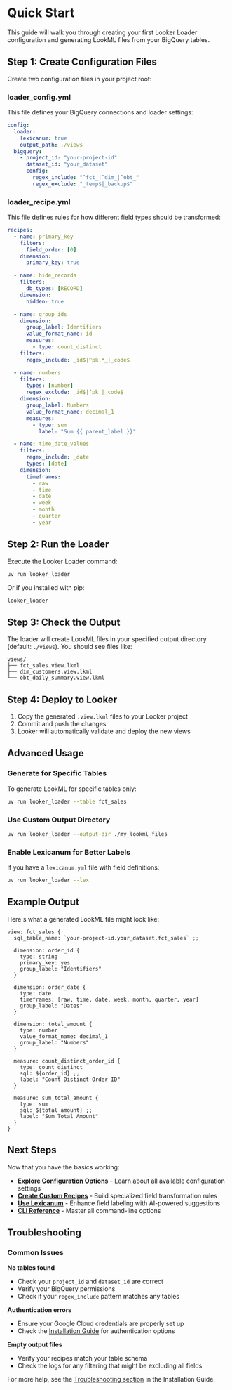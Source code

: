 # Quick Start

This guide will walk you through creating your first Looker Loader configuration and generating LookML files from your BigQuery tables.

## Step 1: Create Configuration Files

Create two configuration files in your project root:

### loader_config.yml

This file defines your BigQuery connections and loader settings:

```yaml
config:
  loader:
    lexicanum: true
    output_path: ./views
  bigquery:
    - project_id: "your-project-id"
      dataset_id: "your_dataset"
      config:
        regex_include: "^fct_|^dim_|^obt_"
        regex_exclude: "_temp$|_backup$"
```

### loader_recipe.yml

This file defines rules for how different field types should be transformed:

```yaml
recipes:
  - name: primary_key
    filters:
      field_order: [0]
    dimension:
      primary_key: true

  - name: hide_records
    filters:
      db_types: [RECORD]
    dimension:
      hidden: true

  - name: group_ids
    dimension:
      group_label: Identifiers
      value_format_name: id
      measures:
        - type: count_distinct
    filters:
      regex_include: _id$|^pk.*_|_code$

  - name: numbers
    filters:
      types: [number]
      regex_exclude: _id$|^pk_|_code$
    dimension:
      group_label: Numbers
      value_format_name: decimal_1
      measures:
        - type: sum
          label: "Sum {{ parent_label }}"

  - name: time_date_values
    filters:
      regex_include: _date
      types: [date]
    dimension:
      timeframes:
        - raw
        - time
        - date
        - week
        - month
        - quarter
        - year
```

## Step 2: Run the Loader

Execute the Looker Loader command:

```bash
uv run looker_loader
```

Or if you installed with pip:

```bash
looker_loader
```

## Step 3: Check the Output

The loader will create LookML files in your specified output directory (default: `./views`). You should see files like:

```
views/
├── fct_sales.view.lkml
├── dim_customers.view.lkml
└── obt_daily_summary.view.lkml
```

## Step 4: Deploy to Looker

1. Copy the generated `.view.lkml` files to your Looker project
2. Commit and push the changes
3. Looker will automatically validate and deploy the new views

## Advanced Usage

### Generate for Specific Tables

To generate LookML for specific tables only:

```bash
uv run looker_loader --table fct_sales
```

### Use Custom Output Directory

```bash
uv run looker_loader --output-dir ./my_lookml_files
```

### Enable Lexicanum for Better Labels

If you have a `lexicanum.yml` file with field definitions:

```bash
uv run looker_loader --lex
```

## Example Output

Here's what a generated LookML file might look like:

```lookml
view: fct_sales {
  sql_table_name: `your-project-id.your_dataset.fct_sales` ;;

  dimension: order_id {
    type: string
    primary_key: yes
    group_label: "Identifiers"
  }

  dimension: order_date {
    type: date
    timeframes: [raw, time, date, week, month, quarter, year]
    group_label: "Dates"
  }

  dimension: total_amount {
    type: number
    value_format_name: decimal_1
    group_label: "Numbers"
  }

  measure: count_distinct_order_id {
    type: count_distinct
    sql: ${order_id} ;;
    label: "Count Distinct Order ID"
  }

  measure: sum_total_amount {
    type: sum
    sql: ${total_amount} ;;
    label: "Sum Total Amount"
  }
}
```

## Next Steps

Now that you have the basics working:

- **[Explore Configuration Options](../configuration/loader-config.md)** - Learn about all available configuration settings
- **[Create Custom Recipes](../advanced/recipes.md)** - Build specialized field transformation rules
- **[Use Lexicanum](../advanced/lexicanum.md)** - Enhance field labeling with AI-powered suggestions
- **[CLI Reference](../cli/cli-reference.md)** - Master all command-line options

## Troubleshooting

### Common Issues

**No tables found**
- Check your `project_id` and `dataset_id` are correct
- Verify your BigQuery permissions
- Check if your `regex_include` pattern matches any tables

**Authentication errors**
- Ensure your Google Cloud credentials are properly set up
- Check the [Installation Guide](installation.md) for authentication options

**Empty output files**
- Verify your recipes match your table schema
- Check the logs for any filtering that might be excluding all fields

For more help, see the [Troubleshooting section](installation.md#troubleshooting) in the Installation Guide. 